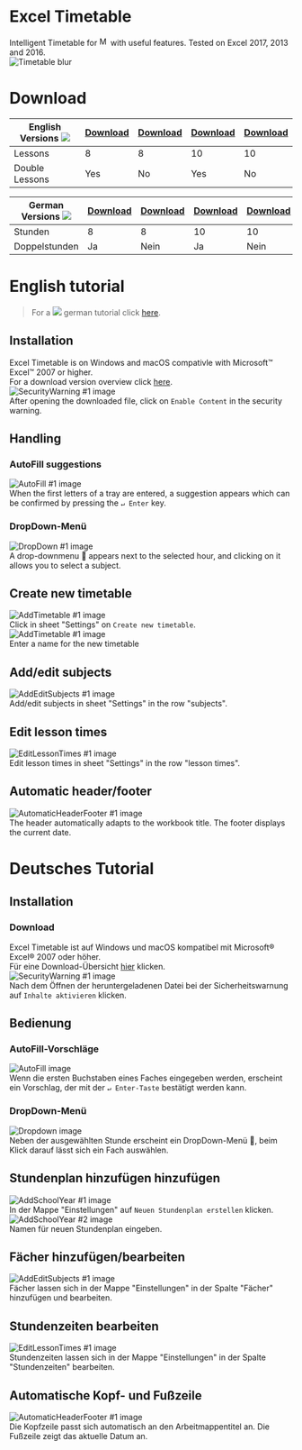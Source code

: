 # Excel Timetable
Intelligent Timetable for <a href="https://products.office.com/excel" target="_blank"><img alt="Microsoft Excel™" src="http://thevideoanalyst.com/wp-content/uploads/2016/11/connector-excel-logo.png" height="16px"></a> with useful features. Tested on Excel 2017, 2013 and 2016.<br>
![Timetable blur](http://silas229.de/lib/img/Stundenplan-01.png)

# Download

English Versions <img src="http://silas229.de/lib/img/flags/en.png"> | [Download](https://github.com/silas229/excel-timetable/raw/master/timetable-double-english.xlsm) | [Download](https://github.com/silas229/excel-timetable/raw/master/timetable-single-english.xlsm) | [Download](https://github.com/silas229/excel-timetable/raw/master/timetable-double-english-10hours.xlsm) | [Download](https://github.com/silas229/excel-timetable/raw/master/timetable-single-english-10hours.xlsm)
--- | --- | --- | --- | ---
Lessons | 8 | 8 | 10 | 10
Double Lessons | Yes | No | Yes | No



German Versions <img src="http://silas229.de/lib/img/flags/de.png"> | [Download](https://github.com/silas229/excel-timetable/raw/master/timetable-double-german.xlsm) | [Download](https://github.com/silas229/excel-timetable/raw/master/timetable-single-german.xlsm) | [Download](https://github.com/silas229/excel-timetable/raw/master/timetable-double-german-10hours.xlsm) | [Download](https://github.com/silas229/excel-timetable/raw/master/timetable-single-german-10hours.xlsm)
--- | --- | --- | --- | ---
Stunden | 8 | 8 | 10 | 10
Doppelstunden | Ja | Nein | Ja | Nein

# English tutorial
>For a <img src="http://silas229.de/lib/img/flags/de.png"> german tutorial click [here](#tutorial-deutsch).

## Installation
Excel Timetable is on Windows and macOS compativle with Microsoft™ Excel™ 2007 or higher.<br>
For a download version overview click [here](#download).<br>
![SecurityWarning #1 image](http://www.silas229.de/lib/img/timetable/en/01.png)<br>
After opening the downloaded file, click on `Enable Content` in the security warning.

## Handling
### AutoFill suggestions
![AutoFill #1 image](http://www.silas229.de/lib/img/timetable/en/02.png)<br>
When the first letters of a tray are entered, a suggestion appears which can be confirmed by pressing the `↵ Enter` key.
### DropDown-Menü
![DropDown #1 image](http://www.silas229.de/lib/img/timetable/en/03.png)<br>
A drop-downmenu :arrow_down_small: appears next to the selected hour, and clicking on it allows you to select a subject.

## Create new timetable
![AddTimetable #1 image](http://www.silas229.de/lib/img/timetable/en/04.png)<br>
Click in sheet "Settings" on `Create new timetable`.
<br>![AddTimetable #1 image](http://www.silas229.de/lib/img/timetable/en/05.png)<br>
Enter a name for the new timetable

## Add/edit subjects
![AddEditSubjects #1 image](http://www.silas229.de/lib/img/timetable/en/06.png)<br>
Add/edit subjects in sheet "Settings" in the row "subjects".<br>

## Edit lesson times
![EditLessonTimes #1 image](http://www.silas229.de/lib/img/timetable/en/07.png)<br>
Edit lesson times in sheet "Settings" in the row "lesson times".

## Automatic header/footer
![AutomaticHeaderFooter #1 image](http://www.silas229.de/lib/img/timetable/en/08.png)<br>
The header automatically adapts to the workbook title. The footer displays the current date.

# Deutsches Tutorial
## Installation
### Download
Excel Timetable ist auf Windows und macOS kompatibel mit Microsoft® Excel® 2007 oder höher.<br>
Für eine Download-Übersicht [hier](#download) klicken.<br>
![SecurityWarning #1 image](http://www.silas229.de/lib/img/timetable/de/01.png)<br>
Nach dem Öffnen der heruntergeladenen Datei bei der Sicherheitswarnung auf `Inhalte aktivieren` klicken.

## Bedienung
### AutoFill-Vorschläge
![AutoFill image](http://www.silas229.de/lib/img/timetable/de/02.png)<br>
Wenn die ersten Buchstaben eines Faches eingegeben werden, erscheint ein Vorschlag, der mit der `↵ Enter-Taste` bestätigt werden kann.
### DropDown-Menü
![Dropdown image](http://www.silas229.de/lib/img/timetable/de/03.png)<br>
Neben der ausgewählten Stunde erscheint ein DropDown-Menü :arrow_down_small:, beim Klick darauf lässt sich ein Fach auswählen.

## Stundenplan hinzufügen hinzufügen
![AddSchoolYear #1 image](http://www.silas229.de/lib/img/timetable/de/04.png)<br>
In der Mappe "Einstellungen" auf `Neuen Stundenplan erstellen` klicken.
<br>![AddSchoolYear #2 image](http://www.silas229.de/lib/img/timetable/de/05.png)<br>
Namen für neuen Stundenplan eingeben.

## Fächer hinzufügen/bearbeiten
![AddEditSubjects #1 image](http://www.silas229.de/lib/img/timetable/de/06.png)<br>
Fächer lassen sich in der Mappe "Einstellungen" in der Spalte "Fächer" hinzufügen und bearbeiten.

## Stundenzeiten bearbeiten
![EditLessonTimes #1 image](http://www.silas229.de/lib/img/timetable/de/07.png)<br>
Stundenzeiten lassen sich in der Mappe "Einstellungen" in der Spalte "Stundenzeiten" bearbeiten.

## Automatische Kopf- und Fußzeile
![AutomaticHeaderFooter #1 image](http://www.silas229.de/lib/img/timetable/de/08.png)<br>
Die Kopfzeile passt sich automatisch an den Arbeitmappentitel an. Die Fußzeile zeigt das aktuelle Datum an.